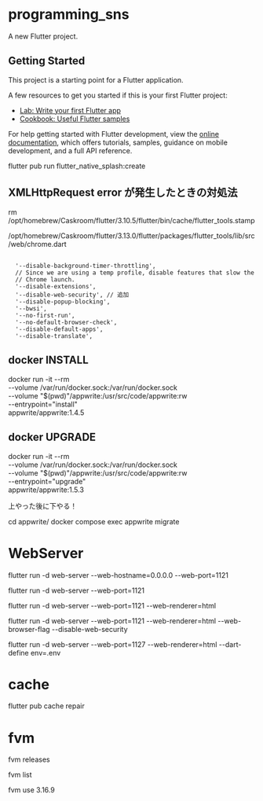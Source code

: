 # programming_sns

A new Flutter project.

## Getting Started

This project is a starting point for a Flutter application.

A few resources to get you started if this is your first Flutter project:

- [Lab: Write your first Flutter app](https://docs.flutter.dev/get-started/codelab)
- [Cookbook: Useful Flutter samples](https://docs.flutter.dev/cookbook)

For help getting started with Flutter development, view the
[online documentation](https://docs.flutter.dev/), which offers tutorials,
samples, guidance on mobile development, and a full API reference.


flutter pub run flutter_native_splash:create

## XMLHttpRequest error が発生したときの対処法
rm /opt/homebrew/Caskroom/flutter/3.10.5/flutter/bin/cache/flutter_tools.stamp 

/opt/homebrew/Caskroom/flutter/3.13.0/flutter/packages/flutter_tools/lib/src/web/chrome.dart 
##

      '--disable-background-timer-throttling',
      // Since we are using a temp profile, disable features that slow the
      // Chrome launch.
      '--disable-extensions',
      '--disable-web-security', // 追加
      '--disable-popup-blocking',
      '--bwsi',
      '--no-first-run',
      '--no-default-browser-check',
      '--disable-default-apps',
      '--disable-translate',

##

## docker INSTALL
docker run -it --rm \
    --volume /var/run/docker.sock:/var/run/docker.sock \
    --volume "$(pwd)"/appwrite:/usr/src/code/appwrite:rw \
    --entrypoint="install" \
    appwrite/appwrite:1.4.5

## docker UPGRADE
docker run -it --rm \
    --volume /var/run/docker.sock:/var/run/docker.sock \
    --volume "$(pwd)"/appwrite:/usr/src/code/appwrite:rw \
    --entrypoint="upgrade" \
    appwrite/appwrite:1.5.3

上やった後に下やる！
 
cd appwrite/
docker compose exec appwrite migrate


# WebServer
flutter run -d web-server --web-hostname=0.0.0.0 --web-port=1121

flutter run -d web-server --web-port=1121

flutter run -d web-server  --web-port=1121 --web-renderer=html

flutter run -d web-server  --web-port=1121 --web-renderer=html --web-browser-flag --disable-web-security

flutter run -d web-server  --web-port=1127 --web-renderer=html --dart-define env=.env

# cache
flutter pub cache repair

# fvm
fvm releases                             

fvm list    

fvm use 3.16.9 